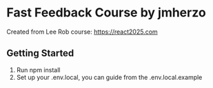 # Fast Feedback Course by jmherzo

Created from Lee Rob course: https://react2025.com

## Getting Started

1. Run npm install
2. Set up your .env.local, you can guide from the .env.local.example
